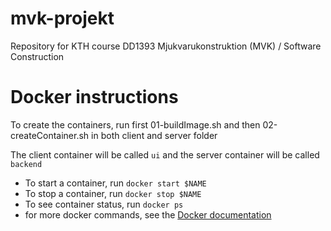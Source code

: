 # mvk-projekt
Repository for KTH course DD1393 Mjukvarukonstruktion (MVK) / Software Construction

# Docker instructions
To create the containers, run first 01-buildImage.sh and then 02-createContainer.sh in both client and server folder

The client container will be called `ui`
and the server container will be called `backend`

* To start a container, run `docker start $NAME`
* To stop a container, run `docker stop $NAME`
* To see container status, run `docker ps`
* for more docker commands, see the [Docker documentation](https://docs.docker.com/get-started/overview/)